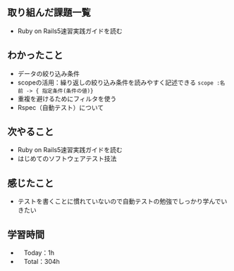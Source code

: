 ## 取り組んだ課題一覧
- Ruby on Rails5速習実践ガイドを読む

## わかったこと 
- データの絞り込み条件
- scopeの活用：繰り返しの絞り込み条件を読みやすく記述できる `scope :名前 -> { 指定条件(条件の値)}`
- 重複を避けるためにフィルタを使う
- Rspec（自動テスト）について

## 次やること
- Ruby on Rails5速習実践ガイドを読む
- はじめてのソフトウェアテスト技法

## 感じたこと
- テストを書くことに慣れていないので自動テストの勉強でしっかり学んでいきたい

## 学習時間
- 　Today：1h
- 　Total：304h